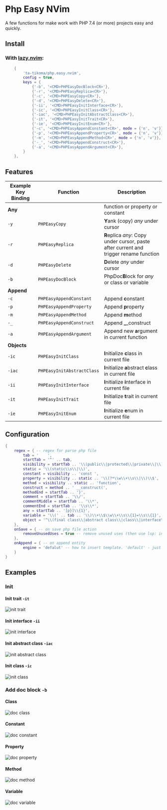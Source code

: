 # Php Easy NVim

A few functions for make work with PHP 7.4 (or more) projects easy and quickly.

## Install

### With [lazy.nvim](https://github.com/folke/lazy.nvim/): 
```lua
    {
        'ta-tikoma/php.easy.nvim',
        config = true,
        keys = {
            {'-b', '<CMD>PHPEasyDocBlock<CR>'},
            {'-r', '<CMD>PHPEasyReplica<CR>'},
            {'-c', '<CMD>PHPEasyCopy<CR>'},
            {'-d', '<CMD>PHPEasyDelete<CR>'},
            {'-ii', '<CMD>PHPEasyInitInterface<CR>'},
            {'-ic', '<CMD>PHPEasyInitClass<CR>'},
            {'-iac', '<CMD>PHPEasyInitAbstractClass<CR>'},
            {'-it', '<CMD>PHPEasyInitTrait<CR>'},
            {'-ie', '<CMD>PHPEasyInitEnum<CR>'},
            {'-c', '<CMD>PHPEasyAppendConstant<CR>', mode = {'n', 'v'}},
            {'-p', '<CMD>PHPEasyAppendProperty<CR>', mode = {'n', 'v'}},
            {'-m', '<CMD>PHPEasyAppendMethod<CR>', mode = {'n', 'v'}},
            {'-_', '<CMD>PHPEasyAppendConstruct<CR>'},
            {'-a', '<CMD>PHPEasyAppendArgument<CR>'},
        }
    },
```

## Features

| Example Key Binding | Function  | Description |
| --- | --- | --- |
| **Any**        |                            | function or property or constant |
| `-y`           | `PHPEasyCopy`              | **Y**ank (copy) *any* under cursor |
| `-r`           | `PHPEasyReplica`           | **R**eplica *any*: Copy under cursor, paste after current and trigger rename function |
| `-d`           | `PHPEasyDelete`            | **D**elete *any* under cursor |
| `-b`           | `PHPEasyDocBlock`          | PhpDoc**B**lock for *any* or class or variable |
| **Append**     | | |
| `-c`           | `PHPEasyAppendConstant`    | Append **c**onstant |
| `-p`           | `PHPEasyAppendProperty`    | Append **p**roperty |
| `-m`           | `PHPEasyAppendMethod`      | Append **m**ethod |
| `-_`           | `PHPEasyAppendConstruct`   | Append **_**_construct |
| `-a`           | `PHPEasyAppendArgument`    | Append new **a**rgument in current function |
| **Objects**    | | |
| `-ic`          | `PHPEasyInitClass`         | **I**nitialize **c**lass in current file |
| `-iac`         | `PHPEasyInitAbstractClass` | **I**nitialize **a**bstract **c**lass in current file |
| `-ii`          | `PHPEasyInitInterface`     | **I**nitialize **i**nterface in current file |
| `-it`          | `PHPEasyInitTrait`         | **I**nitialize **t**rait in current file |
| `-ie`          | `PHPEasyInitEnum`          | **I**nitialize **e**num in current file |

## Configuration

```lua
{
    regex = { -- regex for parse php file
        tab = '    ',
        startTab = '^' .. tab,
        visibility = startTab .. '\\(public\\|protected\\|private\\|\\)\\s\\{1}',
        static = '\\(static\\s\\|\\)',
        constant = visibility .. 'const ',
        property = visibility .. static .. '\\(?*\\w\\+\\s\\|\\)\\$',
        method = visibility .. static .. 'function',
        construct = method .. ' __construct(',
        methodEnd = startTab .. '}',
        comment = startTab .. '\\/',
        commentMiddle = startTab .. '\\*',
        commentEnd = startTab .. '\\s\\*',
        any = startTab .. '[p}]\\{1}',
        variable = '\\(' .. tab .. '\\)\\+\\$\\w\\+\\s\\{1}=\\s\\{1}',
        object = '^\\(final class\\|abstract class\\|class\\|interface\\|trait\\|enum\\)\\s\\{1}',
    },
    onSave = { -- on save php file action
        removeUnusedUses = true -- remove unused uses (then use lsp: intelephense)
    },
    onAppend = { -- on append entity
        engine = 'defalut' -- how to insert template. 'default' - just string, 'LuaSinp' - via 'L3MON4D3/LuaSnip'
    }
}

```

## Examples

### Init

#### Init trait `-it`
![init trait](https://raw.githubusercontent.com/ta-tikoma/php.easy.vim/with-examples/example/init/trait.gif)

#### Init interface `-ii`
![init interface](https://raw.githubusercontent.com/ta-tikoma/php.easy.vim/with-examples/example/init/interface.gif)

#### Init abstract class `-iac`
![init abstract class](https://raw.githubusercontent.com/ta-tikoma/php.easy.vim/with-examples/example/init/abstract-class.gif)

#### Init class `-ic`
![init class](https://raw.githubusercontent.com/ta-tikoma/php.easy.vim/with-examples/example/init/class.gif)

### Add doc block `-b`

#### Class
![doc class](https://raw.githubusercontent.com/ta-tikoma/php.easy.vim/with-examples/example/doc/class.gif)

#### Constant
![doc constant](https://raw.githubusercontent.com/ta-tikoma/php.easy.vim/with-examples/example/doc/constant.gif)

#### Property
![doc property](https://raw.githubusercontent.com/ta-tikoma/php.easy.vim/with-examples/example/doc/property.gif)

#### Method
![doc method](https://raw.githubusercontent.com/ta-tikoma/php.easy.vim/with-examples/example/doc/method.gif)

#### Variable
![doc variable](https://raw.githubusercontent.com/ta-tikoma/php.easy.vim/with-examples/example/doc/variable.gif)
